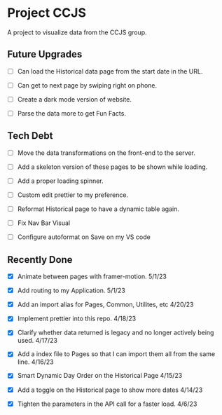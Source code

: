 # Project CCJS

A project to visualize data from the CCJS group.

## Future Upgrades

- [ ] Can load the Historical data page from the start date in the URL.

- [ ] Can get to next page by swiping right on phone.

- [ ] Create a dark mode version of website.

- [ ] Parse the data more to get Fun Facts.

## Tech Debt

- [ ] Move the data transformations on the front-end to the server.

- [ ] Add a skeleton version of these pages to be shown while loading.

- [ ] Add a proper loading spinner.

- [ ] Custom edit prettier to my preference.

- [ ] Reformat Historical page to have a dynamic table again.

- [ ] Fix Nav Bar Visual

- [ ] Configure autoformat on Save on my VS code

## Recently Done

- [X] Animate between pages with framer-motion. 5/1/23

- [x] Add routing to my Application. 5/1/23

- [x] Add an import alias for Pages, Common, Utilites, etc 4/20/23

- [x] Implement prettier into this repo. 4/18/23

- [x] Clarify whether data returned is legacy and no longer actively being used. 4/17/23

- [x] Add a index file to Pages so that I can import them all from the same line. 4/16/23

- [x] Smart Dynamic Day Order on the Historical Page 4/15/23

- [x] Add a toggle on the Historical page to show more dates 4/14/23

- [x] Tighten the parameters in the API call for a faster load. 4/6/23






